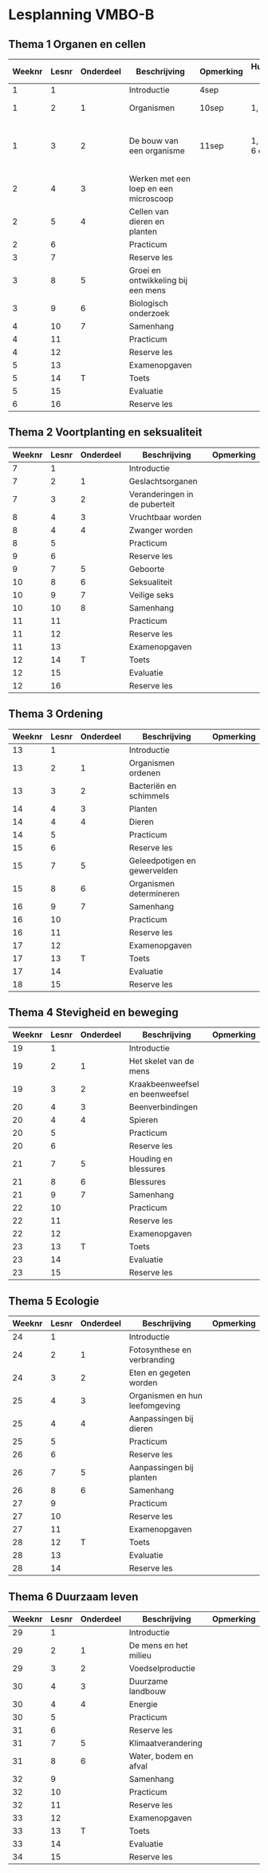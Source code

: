 # Lesplanning VMBO-B


## Thema 1 Organen en cellen

| Weeknr | Lesnr | Onderdeel | Beschrijving                          | Opmerking | Huiswerk B | K| 
|--------|-------|-----------|---------------------------------------|-----------|---|---|
| 1      | 1     |           | Introductie                           | 4sep      | |
| 1      | 2     | 1         | Organismen                            | 10sep     | 1, 2 en 4 | 1, 2 |
| 1      | 3     | 2         | De bouw van een organisme             | 11sep     | 1, 3, 4, 5, 6 en 7 | 2, 5, 6 en 7 |
| 2      | 4     | 3         | Werken met een loep en een microscoop |           |
| 2      | 5     | 4         | Cellen van dieren en planten          |           |
| 2      | 6     |           | Practicum                             |           |
| 3      | 7     |           | Reserve les                           |           |
| 3      | 8     | 5         | Groei en ontwikkeling bij een mens    |           |
| 3      | 9     | 6         | Biologisch onderzoek                  |           |
| 4      | 10    | 7         | Samenhang                             |           |
| 4      | 11    |           | Practicum                             |           |
| 4      | 12    |           | Reserve les                           |           |
| 5      | 13    |           | Examenopgaven                         |           |
| 5      | 14    | T         | Toets                                 |           |
| 5      | 15    |           | Evaluatie                             |           |
| 6      | 16    |           | Reserve les                           |           |

## Thema 2 Voortplanting en seksualiteit

| Weeknr | Lesnr | Onderdeel | Beschrijving                  | Opmerking |
|--------|-------|-----------|-------------------------------|-----------|
| 7      | 1     |           | Introductie                   |           |
| 7      | 2     | 1         | Geslachtsorganen              |           |
| 7      | 3     | 2         | Veranderingen in de puberteit |           |
| 8      | 4     | 3         | Vruchtbaar worden             |           |
| 8      | 4     | 4         | Zwanger worden                |           |
| 8      | 5     |           | Practicum                     |           |
| 9      | 6     |           | Reserve les                   |           |
| 9      | 7     | 5         | Geboorte                      |           |
| 10     | 8     | 6         | Seksualiteit                  |           |
| 10     | 9     | 7         | Veilige seks                  |           |
| 10     | 10    | 8         | Samenhang                     |           |
| 11     | 11    |           | Practicum                     |           |
| 11     | 12    |           | Reserve les                   |           |
| 11     | 13    |           | Examenopgaven                 |           |
| 12     | 14    | T         | Toets                         |           |
| 12     | 15    |           | Evaluatie                     |           |
| 12     | 16    |           | Reserve les                   |           |

## Thema 3 Ordening

| Weeknr | Lesnr | Onderdeel | Beschrijving                 | Opmerking |
|--------|-------|-----------|------------------------------|-----------|
| 13     | 1     |           | Introductie                  |           |
| 13     | 2     | 1         | Organismen ordenen           |           |
| 13     | 3     | 2         | Bacteriën en schimmels       |           |
| 14     | 4     | 3         | Planten                      |           |
| 14     | 4     | 4         | Dieren                       |           |
| 14     | 5     |           | Practicum                    |           |
| 15     | 6     |           | Reserve les                  |           |
| 15     | 7     | 5         | Geleedpotigen en gewervelden |           |
| 15     | 8     | 6         | Organismen determineren      |           |
| 16     | 9     | 7         | Samenhang                    |           |
| 16     | 10    |           | Practicum                    |           |
| 16     | 11    |           | Reserve les                  |           |
| 17     | 12    |           | Examenopgaven                |           |
| 17     | 13    | T         | Toets                        |           |
| 17     | 14    |           | Evaluatie                    |           |
| 18     | 15    |           | Reserve les                  |           |

## Thema 4 Stevigheid en beweging

| Weeknr | Lesnr | Onderdeel | Beschrijving                  | Opmerking |
|--------|-------|-----------|-------------------------------|-----------|
| 19     | 1     |           | Introductie                   |           |
| 19     | 2     | 1         | Het skelet van de mens        |           |
| 19     | 3     | 2         | Kraakbeenweefsel en beenweefsel |         |
| 20     | 4     | 3         | Beenverbindingen              |           |
| 20     | 4     | 4         | Spieren                       |           |
| 20     | 5     |           | Practicum                     |           |
| 20     | 6     |           | Reserve les                   |           |
| 21     | 7     | 5         | Houding en blessures          |           |
| 21     | 8     | 6         | Blessures                     |           |
| 21     | 9     | 7         | Samenhang                     |           |
| 22     | 10    |           | Practicum                     |           |
| 22     | 11    |           | Reserve les                   |           |
| 22     | 12    |           | Examenopgaven                 |           |
| 23     | 13    | T         | Toets                         |           |
| 23     | 14    |           | Evaluatie                     |           |
| 23     | 15    |           | Reserve les                   |           |

## Thema 5 Ecologie

| Weeknr | Lesnr | Onderdeel | Beschrijving                  | Opmerking |
|--------|-------|-----------|-------------------------------|-----------|
| 24     | 1     |           | Introductie                   |           |
| 24     | 2     | 1         | Fotosynthese en verbranding   |           |
| 24     | 3     | 2         | Eten en gegeten worden        |           |
| 25     | 4     | 3         | Organismen en hun leefomgeving|           |
| 25     | 4     | 4         | Aanpassingen bij dieren       |           |
| 25     | 5     |           | Practicum                     |           |
| 26     | 6     |           | Reserve les                   |           |
| 26     | 7     | 5         | Aanpassingen bij planten      |           |
| 26     | 8     | 6         | Samenhang                     |           |
| 27     | 9     |           | Practicum                     |           |
| 27     | 10    |           | Reserve les                   |           |
| 27     | 11    |           | Examenopgaven                 |           |
| 28     | 12    | T         | Toets                         |           |
| 28     | 13    |           | Evaluatie                     |           |
| 28     | 14    |           | Reserve les                   |           |

## Thema 6 Duurzaam leven

| Weeknr | Lesnr | Onderdeel | Beschrijving          | Opmerking |
|--------|-------|-----------|-----------------------|-----------|
| 29     | 1     |           | Introductie           |           |
| 29     | 2     | 1         | De mens en het milieu |           |
| 29     | 3     | 2         | Voedselproductie      |           |
| 30     | 4     | 3         | Duurzame landbouw     |           |
| 30     | 4     | 4         | Energie               |           |
| 30     | 5     |           | Practicum             |           |
| 31     | 6     |           | Reserve les           |           |
| 31     | 7     | 5         | Klimaatverandering    |           |
| 31     | 8     | 6         | Water, bodem en afval |           |
| 32     | 9     |           | Samenhang             |           |
| 32     | 10    |           | Practicum             |           |
| 32     | 11    |           | Reserve les           |           |
| 33     | 12    |           | Examenopgaven         |           |
| 33     | 13    | T         | Toets                 |           |
| 33     | 14    |           | Evaluatie             |           |
| 34     | 15    |           | Reserve les           |           |